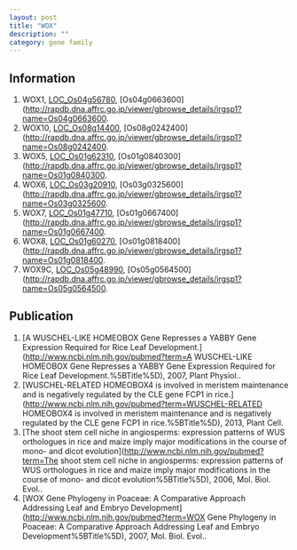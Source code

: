 ```yaml
---
layout: post
title: "WOX"
description: ""
category: gene family
---
```


## Information
1. WOX1, [LOC_Os04g56780](http://rice.plantbiology.msu.edu/cgi-bin/ORF_infopage.cgi?orf=LOC_Os04g56780), [Os04g0663600](http://rapdb.dna.affrc.go.jp/viewer/gbrowse_details/irgsp1?name=Os04g0663600.
2. WOX10, [LOC_Os08g14400](http://rice.plantbiology.msu.edu/cgi-bin/ORF_infopage.cgi?orf=LOC_Os08g14400), [Os08g0242400](http://rapdb.dna.affrc.go.jp/viewer/gbrowse_details/irgsp1?name=Os08g0242400.
3. WOX5, [LOC_Os01g62310](http://rice.plantbiology.msu.edu/cgi-bin/ORF_infopage.cgi?orf=LOC_Os01g62310), [Os01g0840300](http://rapdb.dna.affrc.go.jp/viewer/gbrowse_details/irgsp1?name=Os01g0840300.
4. WOX6, [LOC_Os03g20910](http://rice.plantbiology.msu.edu/cgi-bin/ORF_infopage.cgi?orf=LOC_Os03g20910), [Os03g0325600](http://rapdb.dna.affrc.go.jp/viewer/gbrowse_details/irgsp1?name=Os03g0325600.
5. WOX7, [LOC_Os01g47710](http://rice.plantbiology.msu.edu/cgi-bin/ORF_infopage.cgi?orf=LOC_Os01g47710), [Os01g0667400](http://rapdb.dna.affrc.go.jp/viewer/gbrowse_details/irgsp1?name=Os01g0667400.
6. WOX8, [LOC_Os01g60270](http://rice.plantbiology.msu.edu/cgi-bin/ORF_infopage.cgi?orf=LOC_Os01g60270), [Os01g0818400](http://rapdb.dna.affrc.go.jp/viewer/gbrowse_details/irgsp1?name=Os01g0818400.
7. WOX9C, [LOC_Os05g48990](http://rice.plantbiology.msu.edu/cgi-bin/ORF_infopage.cgi?orf=LOC_Os05g48990), [Os05g0564500](http://rapdb.dna.affrc.go.jp/viewer/gbrowse_details/irgsp1?name=Os05g0564500.

## Publication
1. [A WUSCHEL-LIKE HOMEOBOX Gene Represses a YABBY Gene Expression Required for Rice Leaf Development.](http://www.ncbi.nlm.nih.gov/pubmed?term=A WUSCHEL-LIKE HOMEOBOX Gene Represses a YABBY Gene Expression Required for Rice Leaf Development.%5BTitle%5D), 2007, Plant Physiol..
2. [WUSCHEL-RELATED HOMEOBOX4 is involved in meristem maintenance and is negatively regulated by the CLE gene FCP1 in rice.](http://www.ncbi.nlm.nih.gov/pubmed?term=WUSCHEL-RELATED HOMEOBOX4 is involved in meristem maintenance and is negatively regulated by the CLE gene FCP1 in rice.%5BTitle%5D), 2013, Plant Cell.
3. [The shoot stem cell niche in angiosperms: expression patterns of WUS orthologues in rice and maize imply major modifications in the course of mono- and dicot evolution](http://www.ncbi.nlm.nih.gov/pubmed?term=The shoot stem cell niche in angiosperms: expression patterns of WUS orthologues in rice and maize imply major modifications in the course of mono- and dicot evolution%5BTitle%5D), 2006, Mol. Biol. Evol..
4. [WOX Gene Phylogeny in Poaceae: A Comparative Approach Addressing Leaf and Embryo Development](http://www.ncbi.nlm.nih.gov/pubmed?term=WOX Gene Phylogeny in Poaceae: A Comparative Approach Addressing Leaf and Embryo Development%5BTitle%5D), 2007, Mol. Biol. Evol..


